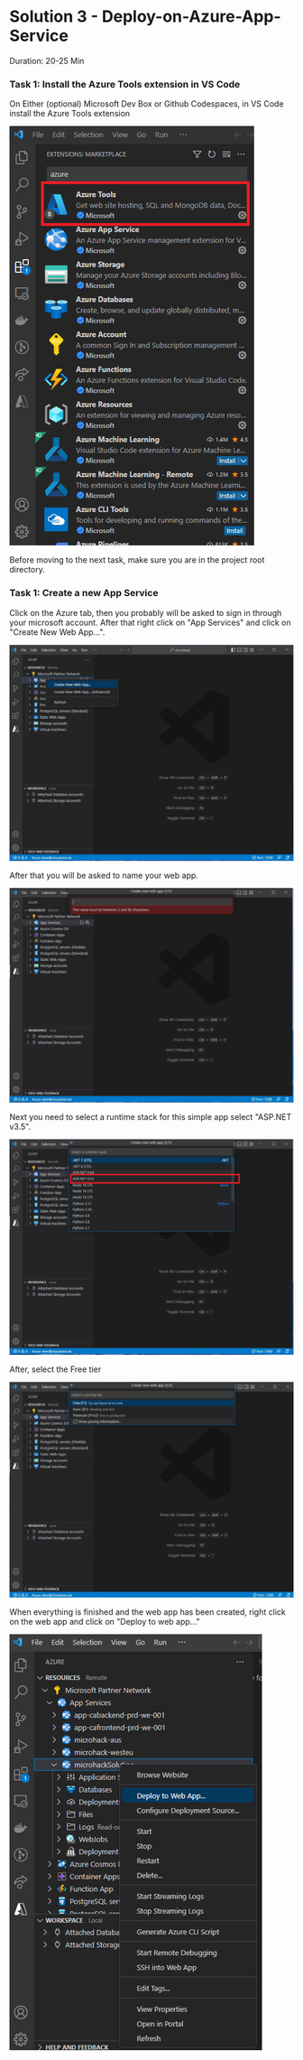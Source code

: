 # Solution 3 - Deploy-on-Azure-App-Service

Duration: 20-25 Min

### Task 1: Install the Azure Tools extension in VS Code

On Either (optional) Microsoft Dev Box or Github Codespaces, in VS Code install the Azure Tools extension

![image](../images/solution3/25.png)

Before moving to the next task, make sure you are in the project root directory.

### Task 1: Create a new App Service

Click on the Azure tab, then you probably will be asked to sign in through your microsoft account.
After that right click on "App Services" and click on "Create New Web App...".

![image](../images/solution3/29.png)

After that you will be asked to name your web app.

![image](../images/solution3/30.png)

Next you need to select a runtime stack for this simple app select "ASP.NET v3.5".

![image](../images/solution3/31.png)

After, select the Free tier

![image](../images/solution3/32.png)

When everything is finished and the web app has been created, right click on the web app and click on "Deploy to web app..."

![image](../images/solution3/33.png)
